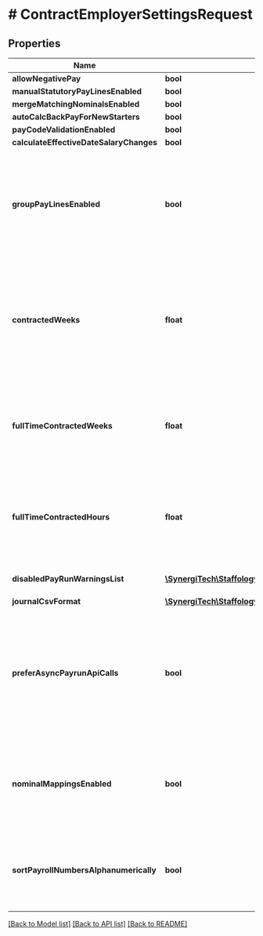 # # ContractEmployerSettingsRequest

## Properties

Name | Type | Description | Notes
------------ | ------------- | ------------- | -------------
**allowNegativePay** | **bool** |  | [optional]
**manualStatutoryPayLinesEnabled** | **bool** |  | [optional]
**mergeMatchingNominalsEnabled** | **bool** |  | [optional]
**autoCalcBackPayForNewStarters** | **bool** |  | [optional]
**payCodeValidationEnabled** | **bool** |  | [optional]
**calculateEffectiveDateSalaryChanges** | **bool** |  | [optional]
**groupPayLinesEnabled** | **bool** | A flag to indicate whether paylines should be grouped. The grouping is done based on the following PayLine properties: Rate, Multiplier, Code, Description and RoleId | [optional]
**contractedWeeks** | **float** | The amount of weeks an employee works, utilise for employees who aren&#39;t working full time.  This value is the default which can be inherited when creating/updating a WorkingPattern. | [optional]
**fullTimeContractedWeeks** | **float** | The amount of weeks an employee works (Full Time).  This value is the default which can be inherited when creating/updating a WorkingPattern. | [optional]
**fullTimeContractedHours** | **float** | The amount of hours an employee works (Full Time).  This value is the default which can be inherited when creating/updating a WorkingPattern. | [optional]
**disabledPayRunWarningsList** | [**\SynergiTech\Staffology\Model\PayRunEntryWarningType[]**](PayRunEntryWarningType.md) | Pay run warnings that the user has opted to ignore. | [optional]
**journalCsvFormat** | [**\SynergiTech\Staffology\Model\JournalCsvFormat**](JournalCsvFormat.md) |  | [optional]
**preferAsyncPayrunApiCalls** | **bool** | This setting is only available temporarily and is only setable by users with access to beta features enabled.  If set to true the the web applicaiton will use new async API calls for managing payruns | [optional]
**nominalMappingsEnabled** | **bool** | Enables the nominal mappings(Custom Codes,System Codes,Control Codes,Employer Codes) for the employer, if set to true. | [optional]
**sortPayrollNumbersAlphanumerically** | **bool** | Enables the default sorting to be alphanumerically for payroll code, if set to true else numerical sorting will be applied | [optional]

[[Back to Model list]](../../README.md#models) [[Back to API list]](../../README.md#endpoints) [[Back to README]](../../README.md)
